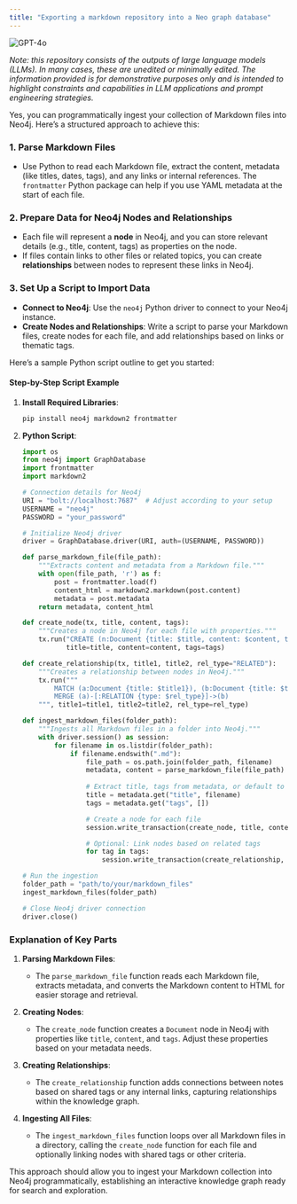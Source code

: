 ```yaml
---
title: "Exporting a markdown repository into a Neo graph database"
---
```

![GPT-4o](https://img.shields.io/badge/GPT--4o-3333FF?style=for-the-badge&logo=openai&logoColor=white)



*Note: this repository consists of the outputs of large language models (LLMs). In many cases, these are unedited or minimally edited. The information provided is for demonstrative purposes only and is intended to highlight constraints and capabilities in LLM applications and prompt engineering strategies.*


Yes, you can programmatically ingest your collection of Markdown files into Neo4j. Here’s a structured approach to achieve this:

### 1. **Parse Markdown Files**
   - Use Python to read each Markdown file, extract the content, metadata (like titles, dates, tags), and any links or internal references. The `frontmatter` Python package can help if you use YAML metadata at the start of each file.

### 2. **Prepare Data for Neo4j Nodes and Relationships**
   - Each file will represent a **node** in Neo4j, and you can store relevant details (e.g., title, content, tags) as properties on the node.
   - If files contain links to other files or related topics, you can create **relationships** between nodes to represent these links in Neo4j.

### 3. **Set Up a Script to Import Data**
   - **Connect to Neo4j**: Use the `neo4j` Python driver to connect to your Neo4j instance.
   - **Create Nodes and Relationships**: Write a script to parse your Markdown files, create nodes for each file, and add relationships based on links or thematic tags.

Here’s a sample Python script outline to get you started:

#### Step-by-Step Script Example

1. **Install Required Libraries**:
   ```bash
   pip install neo4j markdown2 frontmatter
   ```

2. **Python Script**:
   ```python
   import os
   from neo4j import GraphDatabase
   import frontmatter
   import markdown2

   # Connection details for Neo4j
   URI = "bolt://localhost:7687"  # Adjust according to your setup
   USERNAME = "neo4j"
   PASSWORD = "your_password"

   # Initialize Neo4j driver
   driver = GraphDatabase.driver(URI, auth=(USERNAME, PASSWORD))

   def parse_markdown_file(file_path):
       """Extracts content and metadata from a Markdown file."""
       with open(file_path, 'r') as f:
           post = frontmatter.load(f)
           content_html = markdown2.markdown(post.content)
           metadata = post.metadata
       return metadata, content_html

   def create_node(tx, title, content, tags):
       """Creates a node in Neo4j for each file with properties."""
       tx.run("CREATE (n:Document {title: $title, content: $content, tags: $tags})",
              title=title, content=content, tags=tags)

   def create_relationship(tx, title1, title2, rel_type="RELATED"):
       """Creates a relationship between nodes in Neo4j."""
       tx.run("""
           MATCH (a:Document {title: $title1}), (b:Document {title: $title2})
           MERGE (a)-[:RELATION {type: $rel_type}]->(b)
       """, title1=title1, title2=title2, rel_type=rel_type)

   def ingest_markdown_files(folder_path):
       """Ingests all Markdown files in a folder into Neo4j."""
       with driver.session() as session:
           for filename in os.listdir(folder_path):
               if filename.endswith(".md"):
                   file_path = os.path.join(folder_path, filename)
                   metadata, content = parse_markdown_file(file_path)
                   
                   # Extract title, tags from metadata, or default to filename
                   title = metadata.get("title", filename)
                   tags = metadata.get("tags", [])

                   # Create a node for each file
                   session.write_transaction(create_node, title, content, tags)

                   # Optional: Link nodes based on related tags
                   for tag in tags:
                       session.write_transaction(create_relationship, title, tag, "TAGGED_AS")

   # Run the ingestion
   folder_path = "path/to/your/markdown_files"
   ingest_markdown_files(folder_path)

   # Close Neo4j driver connection
   driver.close()
   ```

### Explanation of Key Parts

1. **Parsing Markdown Files**:
   - The `parse_markdown_file` function reads each Markdown file, extracts metadata, and converts the Markdown content to HTML for easier storage and retrieval.

2. **Creating Nodes**:
   - The `create_node` function creates a `Document` node in Neo4j with properties like `title`, `content`, and `tags`. Adjust these properties based on your metadata needs.

3. **Creating Relationships**:
   - The `create_relationship` function adds connections between notes based on shared tags or any internal links, capturing relationships within the knowledge graph.

4. **Ingesting All Files**:
   - The `ingest_markdown_files` function loops over all Markdown files in a directory, calling the `create_node` function for each file and optionally linking nodes with shared tags or other criteria.

This approach should allow you to ingest your Markdown collection into Neo4j programmatically, establishing an interactive knowledge graph ready for search and exploration.